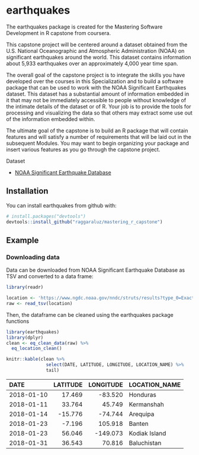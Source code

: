 
<!-- README.md is generated from README.Rmd. Please edit that file -->

# earthquakes

The earthquakes package is created for the Mastering Software
Development in R capstone from coursera.

This capstone project will be centered around a dataset obtained from
the U.S. National Oceanographic and Atmospheric Administration (NOAA) on
significant earthquakes around the world. This dataset contains
information about 5,933 earthquakes over an approximately 4,000 year
time span.

The overall goal of the capstone project is to integrate the skills you
have developed over the courses in this Specialization and to build a
software package that can be used to work with the NOAA Significant
Earthquakes dataset. This dataset has a substantial amount of
information embedded in it that may not be immediately accessible to
people without knowledge of the intimate details of the dataset or of R.
Your job is to provide the tools for processing and visualizing the data
so that others may extract some use out of the information embedded
within.

The ultimate goal of the capstone is to build an R package that will
contain features and will satisfy a number of requirements that will be
laid out in the subsequent Modules. You may want to begin organizing
your package and insert various features as you go through the capstone
project.

Dataset

  - [NOAA Significant Earthquake
    Database](https://www.ngdc.noaa.gov/nndc/struts/form?t=101650&s=1&d=1)

## Installation

You can install earthquakes from github with:

``` r
# install.packages("devtools")
devtools::install_github("raggaraluz/mastering_r_capstone")
```

## Example

### Downloading data

Data can be downloaded from NOAA Significant Earthquake Database as TSV
and converted to a data frame:

``` r
library(readr)

location <- 'https://www.ngdc.noaa.gov/nndc/struts/results?type_0=Exact&query_0=$ID&t=101650&s=13&d=189&dfn=signif.txt'
raw <- read_tsv(location)
```

Then, the dataframe can be cleaned using the earthquakes package
functions

``` r
library(earthquakes)
library(dplyr)
clean <- eq_clean_data(raw) %>%
  eq_location_clean()

knitr::kable(clean %>%
               select(DATE, LATITUDE, LONGITUDE, LOCATION_NAME) %>%
               tail)
```

| DATE       | LATITUDE | LONGITUDE | LOCATION\_NAME |
| :--------- | -------: | --------: | :------------- |
| 2018-01-10 |   17.469 |  \-83.520 | Honduras       |
| 2018-01-11 |   33.764 |    45.749 | Kermanshah     |
| 2018-01-14 | \-15.776 |  \-74.744 | Arequipa       |
| 2018-01-23 |  \-7.196 |   105.918 | Banten         |
| 2018-01-23 |   56.046 | \-149.073 | Kodiak Island  |
| 2018-01-31 |   36.543 |    70.816 | Baluchistan    |
